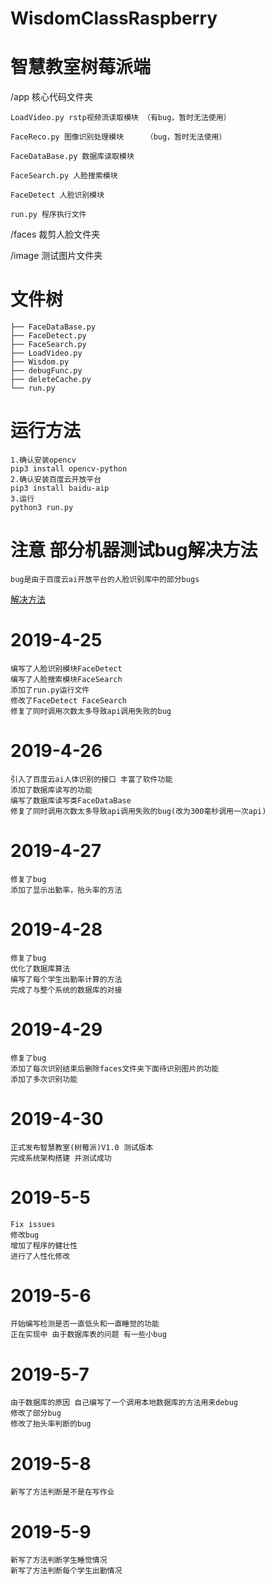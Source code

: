 # WisdomClassRaspberry
# 智慧教室树莓派端

/app 核心代码文件夹

	LoadVideo.py rstp视频流读取模块 （有bug，暂时无法使用）

	FaceReco.py 图像识别处理模块     （bug，暂时无法使用）

	FaceDataBase.py 数据库读取模块    

	FaceSearch.py 人脸搜索模块

	FaceDetect 人脸识别模块

	run.py 程序执行文件

/faces 裁剪人脸文件夹

/image 测试图片文件夹

# 文件树

	├── FaceDataBase.py  
	├── FaceDetect.py
	├── FaceSearch.py
	├── LoadVideo.py
	├── Wisdom.py
	├── debugFunc.py
	├── deleteCache.py
	└── run.py
	

# 运行方法

	1.确认安装opencv 
	pip3 install opencv-python
	2.确认安装百度云开放平台
	pip3 install baidu-aip
	3.运行
	python3 run.py


# 注意 部分机器测试bug解决方法

	bug是由于百度云ai开放平台的人脸识别库中的部分bugs

[解决方法](https://rowe98.github.io/2019/05/01/Fix-Bug-Baidu-Aip/)


# 2019-4-25
	
	编写了人脸识别模块FaceDetect
	编写了人脸搜索模块FaceSearch
	添加了run.py运行文件
	修改了FaceDetect FaceSearch
	修复了同时调用次数太多导致api调用失败的bug

# 2019-4-26

	引入了百度云ai人体识别的接口 丰富了软件功能
	添加了数据库读写的功能
	编写了数据库读写类FaceDataBase
	修复了同时调用次数太多导致api调用失败的bug(改为300毫秒调用一次api)

# 2019-4-27
	
	修复了bug
	添加了显示出勤率，抬头率的方法

# 2019-4-28
	
	修复了bug
	优化了数据库算法
	编写了每个学生出勤率计算的方法
	完成了与整个系统的数据库的对接

# 2019-4-29

	修复了bug
	添加了每次识别结束后删除faces文件夹下面待识别图片的功能
	添加了多次识别功能

# 2019-4-30

	正式发布智慧教室(树莓派)V1.0 测试版本
	完成系统架构搭建 并测试成功


# 2019-5-5

	Fix issues
	修改bug
	增加了程序的健壮性
	进行了人性化修改

# 2019-5-6

	开始编写检测是否一直低头和一直睡觉的功能
	正在实现中 由于数据库表的问题 有一些小bug

# 2019-5-7

	由于数据库的原因 自己编写了一个调用本地数据库的方法用来debug
	修改了部分bug 
	修改了抬头率判断的bug

# 2019-5-8
	
	新写了方法判断是不是在写作业

# 2019-5-9
	
	新写了方法判断学生睡觉情况
	新写了方法判断每个学生出勤情况